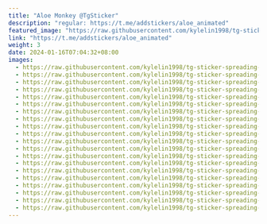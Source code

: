 ```yaml
---
title: "Aloe Monkey @TgSticker"
description: "regular: https://t.me/addstickers/aloe_animated"
featured_image: "https://raw.githubusercontent.com/kylelin1998/tg-sticker-spreading-worldwide-images/main/img/63509d22-de66-4b4c-a617-99767989754f.jpg"
link: "https://t.me/addstickers/aloe_animated"
weight: 3
date: 2024-01-16T07:04:32+08:00
images:
  - https://raw.githubusercontent.com/kylelin1998/tg-sticker-spreading-worldwide-images/main/img/63509d22-de66-4b4c-a617-99767989754f.jpg
  - https://raw.githubusercontent.com/kylelin1998/tg-sticker-spreading-worldwide-images/main/img/af7f66a1-cce5-41ee-aa88-44041bf77781.jpg
  - https://raw.githubusercontent.com/kylelin1998/tg-sticker-spreading-worldwide-images/main/img/77fc67c2-dfde-477f-9ad2-15cb8a8bed4d.jpg
  - https://raw.githubusercontent.com/kylelin1998/tg-sticker-spreading-worldwide-images/main/img/3537dd96-1176-4613-9d37-e23cb45373b9.jpg
  - https://raw.githubusercontent.com/kylelin1998/tg-sticker-spreading-worldwide-images/main/img/94f9e5e9-3107-4512-b558-15fa7d0b4989.jpg
  - https://raw.githubusercontent.com/kylelin1998/tg-sticker-spreading-worldwide-images/main/img/fd0830d0-70c0-40ad-9feb-e4ec515b19b3.jpg
  - https://raw.githubusercontent.com/kylelin1998/tg-sticker-spreading-worldwide-images/main/img/0469b1f7-8213-4d0b-9fde-2476f3206c2e.jpg
  - https://raw.githubusercontent.com/kylelin1998/tg-sticker-spreading-worldwide-images/main/img/64352586-b995-41f4-afd3-9b47f08dfc3b.jpg
  - https://raw.githubusercontent.com/kylelin1998/tg-sticker-spreading-worldwide-images/main/img/b80a527d-8b21-4140-8f3b-927e8b08a0f1.jpg
  - https://raw.githubusercontent.com/kylelin1998/tg-sticker-spreading-worldwide-images/main/img/ac7dd2c7-2dcc-4edd-a125-ef3a16db7c6d.jpg
  - https://raw.githubusercontent.com/kylelin1998/tg-sticker-spreading-worldwide-images/main/img/979ad0ea-2c28-4e2f-9f5d-7241f650b204.jpg
  - https://raw.githubusercontent.com/kylelin1998/tg-sticker-spreading-worldwide-images/main/img/c2bf6e60-b9a7-4826-8ede-00863cd8a2f4.jpg
  - https://raw.githubusercontent.com/kylelin1998/tg-sticker-spreading-worldwide-images/main/img/97c0a9cb-9b31-4514-b525-0b7a7e3a9c0b.jpg
  - https://raw.githubusercontent.com/kylelin1998/tg-sticker-spreading-worldwide-images/main/img/e8c1b5ea-b000-46b0-b243-9563976fe0c3.jpg
  - https://raw.githubusercontent.com/kylelin1998/tg-sticker-spreading-worldwide-images/main/img/2b03d5e0-5011-4053-ab2e-6490b21d972d.jpg
  - https://raw.githubusercontent.com/kylelin1998/tg-sticker-spreading-worldwide-images/main/img/5cf11afb-46ca-4c13-8490-9441bdf91424.jpg
  - https://raw.githubusercontent.com/kylelin1998/tg-sticker-spreading-worldwide-images/main/img/4f05da26-0686-4fc0-9203-cd9010d9fe32.jpg
  - https://raw.githubusercontent.com/kylelin1998/tg-sticker-spreading-worldwide-images/main/img/0447cfcf-1e7d-4b99-bcf6-d72b31adb5aa.jpg
  - https://raw.githubusercontent.com/kylelin1998/tg-sticker-spreading-worldwide-images/main/img/8a9eb045-0e8b-4b38-9086-96f36fc61342.jpg
  - https://raw.githubusercontent.com/kylelin1998/tg-sticker-spreading-worldwide-images/main/img/6bea7ce8-e641-414e-abbb-66f0c5497c0f.jpg
---
```

